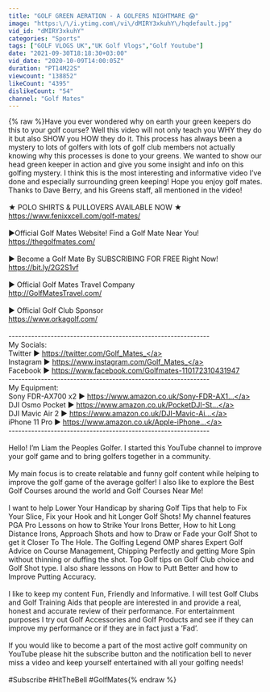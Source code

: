 ```yaml
---
title: "GOLF GREEN AERATION - A GOLFERS NIGHTMARE 😱"
image: "https:\/\/i.ytimg.com\/vi\/dMIRY3xkuhY\/hqdefault.jpg"
vid_id: "dMIRY3xkuhY"
categories: "Sports"
tags: ["GOLF VLOGS UK","UK Golf Vlogs","Golf Youtube"]
date: "2021-09-30T18:18:30+03:00"
vid_date: "2020-10-09T14:00:05Z"
duration: "PT14M22S"
viewcount: "138852"
likeCount: "4395"
dislikeCount: "54"
channel: "Golf Mates"
---
```

{% raw %}Have you ever wondered why on earth your green keepers do this to your golf course? Well this video will not only teach you WHY they do it but also SHOW you HOW they do it. This process has always been a mystery to lots of golfers with lots of golf club members not actually knowing why this processes is done to your greens. We wanted to show our head green keeper in action and give you some insight and info on this golfing mystery. I think this is the most interesting and informative video I’ve done and especially surrounding green keeping! Hope you enjoy golf mates. Thanks to Dave Berry, and his Greens staff, all mentioned in the video! <br /><br />★ POLO SHIRTS &amp; PULLOVERS AVAILABLE NOW ★<br /><a rel="nofollow" target="blank" href="https://www.fenixxcell.com/golf-mates/">https://www.fenixxcell.com/golf-mates/</a><br /><br />►Official Golf Mates Website! Find a Golf Mate Near You!<br /><a rel="nofollow" target="blank" href="https://thegolfmates.com/">https://thegolfmates.com/</a><br /><br />► Become a Golf Mate By SUBSCRIBING FOR FREE Right Now! <br /><a rel="nofollow" target="blank" href="https://bit.ly/2G2S1vf">https://bit.ly/2G2S1vf</a><br /><br />► Official Golf Mates Travel Company<br /><a rel="nofollow" target="blank" href="http://GolfMatesTravel.com/">http://GolfMatesTravel.com/</a><br /><br />► Official Golf Club Sponsor<br /><a rel="nofollow" target="blank" href="https://www.orkagolf.com/">https://www.orkagolf.com/</a><br /><br />--------------------------------------------------------------<br />My Socials:<br />Twitter ► <a rel="nofollow" target="blank" href="https://twitter.com/Golf_Mates_">https://twitter.com/Golf_Mates_</a><br />Instagram ► <a rel="nofollow" target="blank" href="https://www.instagram.com/Golf_Mates_">https://www.instagram.com/Golf_Mates_</a><br />Facebook ► <a rel="nofollow" target="blank" href="https://www.facebook.com/Golfmates-110172310431947">https://www.facebook.com/Golfmates-110172310431947</a><br />--------------------------------------------------------------<br />My Equipment:<br />Sony FDR-AX700 x2 ► <a rel="nofollow" target="blank" href="https://www.amazon.co.uk/Sony-FDR-AX1...">https://www.amazon.co.uk/Sony-FDR-AX1...</a><br />DJI Osmo Pocket ► <a rel="nofollow" target="blank" href="https://www.amazon.co.uk/PocketDJI-St...">https://www.amazon.co.uk/PocketDJI-St...</a><br />DJI Mavic Air 2 ► <a rel="nofollow" target="blank" href="https://www.amazon.co.uk/DJI-Mavic-Ai...">https://www.amazon.co.uk/DJI-Mavic-Ai...</a><br />iPhone 11 Pro ► <a rel="nofollow" target="blank" href="https://www.amazon.co.uk/Apple-iPhone...">https://www.amazon.co.uk/Apple-iPhone...</a><br />--------------------------------------------------------------<br /><br />Hello! I’m Liam the Peoples Golfer. I started this YouTube channel to improve your golf game and to bring golfers together in a community. <br /><br />My main focus is to create relatable and funny golf content while helping to improve the golf game of the average golfer! I also like to explore the Best Golf Courses around the world and Golf Courses Near Me! <br /><br />I want to help Lower Your Handicap by sharing Golf Tips that help to Fix Your Slice, Fix your Hook and hit Longer Golf Shots! My channel features PGA Pro Lessons on how to Strike Your Irons Better, How to hit Long Distance Irons, Approach Shots and how to Draw or Fade your Golf Shot to get it Closer To The Hole. The Golfing Legend OMP shares Expert Golf Advice on Course Management, Chipping Perfectly and getting More Spin without thinning or duffing the shot. Top Golf tips on Golf Club choice and Golf Shot type. I also share lessons on How to Putt Better and how to Improve Putting Accuracy.<br /><br />I like to keep my content Fun, Friendly and Informative. I will test Golf Clubs and Golf Training Aids that people are interested in and provide a real, honest and accurate review of their performance. For entertainment purposes I try out Golf Accessories and Golf Products and see if they can improve my performance or if they are in fact just a ‘Fad’.<br /><br />If you would like to become a part of the most active golf community on YouTube please hit the subscribe button and the notification bell to never miss a video and keep yourself entertained with all your golfing needs!<br /><br />#Subscribe #HitTheBell #GolfMates{% endraw %}
